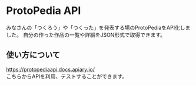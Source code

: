 # ProtoPedia API
みなさんの「つくろう」や「つくった」を発表する場のProtoPediaをAPI化しました。 自分の作った作品の一覧や詳細をJSON形式で取得できます。

## 使い方について
https://protopediaapi.docs.apiary.io/
<br>
こちらからAPIを利用、テストすることができます。
